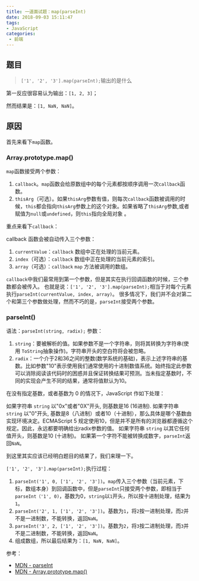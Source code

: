 ```yaml
---
title: 一道面试题：map(parseInt)
date: 2018-09-03 15:11:47
tags:
- JavaScript
categories: 
 - 前端
---
```

## 题目

>`['1', '2', '3'].map(parseInt);`输出的是什么

第一反应很容易认为输出：`[1, 2, 3]`；

然而结果是：`[1, NaN, NaN]`。

## 原因

首先来看下`map`函数。

### Array.prototype.map()

`map`函数接受两个参数：

1. `callback`。`map`函数会给原数组中的每个元素都按顺序调用一次`callback`函数。
2. `thisArg`（可选）。如果`thisArg`参数有值，则每次`callback`函数被调用的时候，`this`都会指向`thisArg`参数上的这个对象。如果省略了`thisArg`参数,或者赋值为`null`或`undefined`，则`this`指向全局对象 。

重点来看下`callback`：

callback 函数会被自动传入三个参数：

1. `currentValue`：`callback` 数组中正在处理的当前元素。
1. `index`（可选）：`callback` 数组中正在处理的当前元素的索引。
1. `array`（可选）：`callback` `map` 方法被调用的数组。

`callback`中我们最常用到第一个参数，但是其实在执行回调函数的时候，三个参数都会被传入。
也就是说：`['1', '2', '3'].map(parseInt);`相当于对每个元素执行`parseInt(currentValue, index, array)`。
很多情况下，我们并不会对第二个和第三个参数做处理，然而不巧的是，`parseInt`接受两个参数。

### parseInt()

语法：`parseInt(string, radix);`
参数：

1. `string`：要被解析的值。如果参数不是一个字符串，则将其转换为字符串(使用 `ToString`抽象操作)。字符串开头的空白符将会被忽略。
1. `radix`：一个介于2和36之间的整数(数学系统的基础)，表示上述字符串的基数。比如参数"10"表示使用我们通常使用的十进制数值系统。始终指定此参数可以消除阅读该代码时的困惑并且保证转换结果可预测。当未指定基数时，不同的实现会产生不同的结果，通常将值默认为10。

在没有指定基数，或者基数为 0 的情况下，JavaScript 作如下处理：

如果字符串 `string` 以"0x"或者"0X"开头, 则基数是16 (16进制).
如果字符串 `string` 以"0"开头, 基数是8（八进制）或者10（十进制），那么具体是哪个基数由实现环境决定。ECMAScript 5 规定使用10，但是并不是所有的浏览器都遵循这个规定。因此，永远都要明确给出radix参数的值。
如果字符串 `string` 以其它任何值开头，则基数是10 (十进制)。
如果第一个字符不能被转换成数字，`parseInt`返回`NaN`。

到这里其实应该已经明白题目的结果了，我们来理一下。

`['1', '2', '3'].map(parseInt);`执行过程：

1. `parseInt('1', 0, ['1', '2', '3'])`。`map`传入三个参数（当前元素，下标，数组本身）到回调函数中，但是`parseInt`只接受两个参数，即相当于`parseInt（'1', 0)`，基数为0，`string`以`1`开头，所以按十进制处理，结果为`1`。
1. `parseInt('2', 1, ['1', '2', '3'])`。基数为`1`，将`2`按一进制处理，而`2`并不是一进制数，不能转换，返回`NaN`。
1. `parseInt('3', 2, ['1', '2', '3'])`。基数为`2`，将`3`按二进制处理，而`3`并不是二进制数，不能转换，返回`NaN`。
1. 组成数组，所以最后结果为：`[1, NaN, NaN]`。

参考：

- [MDN - parseInt](https://developer.mozilla.org/zh-CN/docs/Web/JavaScript/Reference/Global_Objects/parseInt)
- [MDN - Array.prototype.map()](https://developer.mozilla.org/zh-CN/docs/Web/JavaScript/Reference/Global_Objects/Array/map)